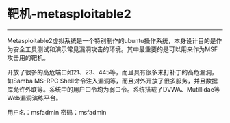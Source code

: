 # 靶机-metasploitable2
---

Metasploitable2虚拟系统是一个特别制作的ubuntu操作系统，本身设计目的是作为安全工具测试和演示常见漏洞攻击的环境。其中最重要的是可以用来作为MSF攻击用的靶机。

开放了很多的高危端口如21、23、445等，而且具有很多未打补丁的高危漏洞， 如Samba MS-RPC Shell命令注入漏洞等，而且对外开放了很多服务，并且数据库允许外联等。系统中的用户口令均为弱口令。系统搭载了DVWA、Mutillidae等Web漏洞演练平台。


用户名：msfadmin 密码：msfadmin

